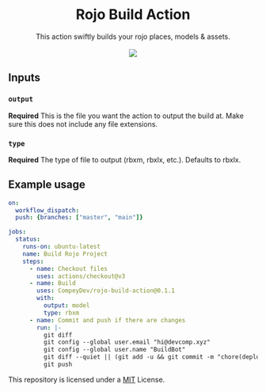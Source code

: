 


<div align="center">
  <h1>Rojo Build Action</h1>
  This action swiftly builds your rojo places, models & assets. 
  <br>
  <br>
  <img src="https://media.discordapp.net/attachments/1016799328389574747/1031582625418190888/unknown.png"></img> 
</div>                                                                                   



## Inputs

### `output`

**Required** This is the file you want the action to output the build at. Make sure this does not include any file extensions. 

### `type`

**Required** The type of file to output (rbxm, rbxlx, etc.). Defaults to rbxlx.  

## Example usage

```yml
on:
  workflow_dispatch:
  push: {branches: ["master", "main"]}

jobs:
  status:
    runs-on: ubuntu-latest
    name: Build Rojo Project
    steps:
      - name: Checkout files
        uses: actions/checkout@v3
      - name: Build
        uses: CompeyDev/rojo-build-action@0.1.1
        with:
          output: model
          type: rbxm
      - name: Commit and push if there are changes
        run: |-
          git diff
          git config --global user.email "hi@devcomp.xyz"
          git config --global user.name "BuildBot"
          git diff --quiet || (git add -u && git commit -m "chore(deploy): build rojo project")
          git push               
```

This repository is licensed under a [MIT](https://compeydev.mit-license.org) License.
